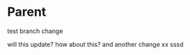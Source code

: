 Parent
=================

test branch change

will this update?
how about this?
and another change
xx
   sssd
